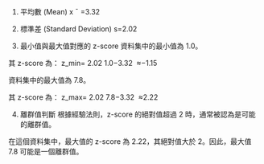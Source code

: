 1. 平均數 (Mean)
x
ˉ
 =3.32

2. 標準差 (Standard Deviation)
s=2.02

3. 最小值與最大值對應的 z-score
資料集中的最小值為 1.0。

其 z-score 為：
z_min= 
2.02
1.0−3.32
​
 ≈−1.15

資料集中的最大值為 7.8。

其 z-score 為：
z_max= 
2.02
7.8−3.32
​
 ≈2.22

4. 離群值判斷
根據經驗法則，z-score 的絕對值超過 2 時，通常被認為是可能的離群值。

在這個資料集中，最大值的 z-score 為 2.22，其絕對值大於 2。因此，最大值 7.8 可能是一個離群值。
